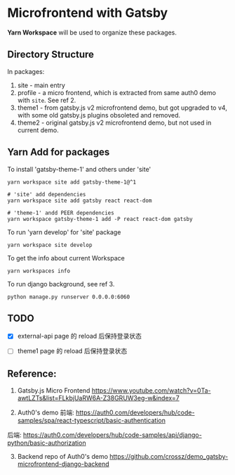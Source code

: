 # Microfrontend with Gatsby

**Yarn Workspace** will be used to organize these packages.


## Directory Structure
In packages:
1. site - main entry
2. profile - a micro frontend, which is extracted from same auth0 demo with `site`. See ref 2.
3. theme1 - from gatsby.js v2 microfrontend demo, but got upgraded to v4, with some old gatsby.js plugins obsoleted and removed.
4. theme2 - original gatsby.js v2 microfrontend demo, but not used in current demo.


## Yarn Add for packages

To install 'gatsby-theme-1' and others under 'site'
```
yarn workspace site add gatsby-theme-1@^1

# 'site' add dependencies
yarn workspace site add gatsby react react-dom

# 'theme-1' andd PEER dependencies
yarn workspace gatsby-theme-1 add -P react react-dom gatsby
```


To run 'yarn develop' for 'site' package
```
yarn workspace site develop
```

To get the info about current Workspace
```
yarn workspaces info
```

To run django background, see ref 3.
```
python manage.py runserver 0.0.0.0:6060
```

## TODO

- [x] external-api page 的 reload 后保持登录状态
- [ ] theme1 page 的 reload 后保持登录状态



## Reference:
1. Gatsby.js Micro Frontend
https://www.youtube.com/watch?v=0Ta-awtLZTs&list=FLkbjUaRW6A-Z38GRUW3eg-w&index=7

2. Auth0's demo
前端:
https://auth0.com/developers/hub/code-samples/spa/react-typescript/basic-authentication

后端: 
https://auth0.com/developers/hub/code-samples/api/django-python/basic-authorization

3. Backend repo of Auth0's demo
https://github.com/crossz/demo_gatsby-microfrontend-django-backend